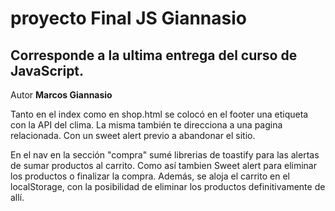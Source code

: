 # proyecto Final JS Giannasio

## Corresponde a la ultima entrega del curso de JavaScript.

Autor **Marcos Giannasio**



Tanto en el index como en shop.html se colocó en el footer una etiqueta con la API del clima. La misma también te direcciona a una pagina relacionada. Con un sweet alert previo a abandonar el sitio.

En el nav en la sección "compra" sumé librerias de toastify para las alertas de sumar productos al carrito. Como así tambien Sweet alert para eliminar los productos o finalizar la compra. 
Además, se aloja el carrito en el localStorage, con la posibilidad de eliminar los productos definitivamente de allí. 
